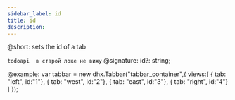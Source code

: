 ```yaml
---
sidebar_label: id
title: id
description: 
---          
```


@short: sets the id of a tab

```todoapi  в старой локе не вижу```
@signature: id?: string;

@example: 
var tabbar = new dhx.Tabbar("tabbar_container",{
	views:[ 
		{ tab: "left", id:"1"},
		{ tab: "west", id:"2"},
		{ tab: "east", id:"3"},
		{ tab: "right", id:"4"}
	]
});
